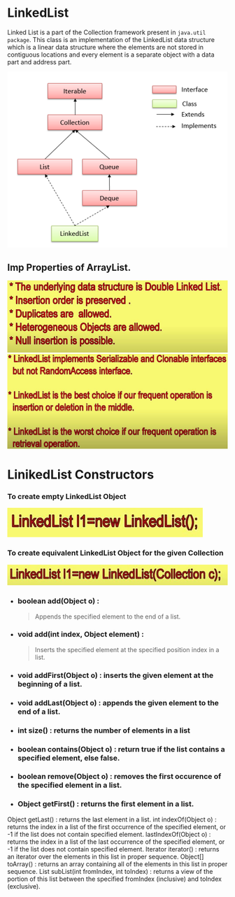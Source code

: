 # LinkedList
Linked List is a part of the Collection framework present in `java.util package`. This class is an implementation of the LinkedList data structure which is a linear data structure where the elements are not stored in contiguous locations and every element is a separate object with a data part and address part.

![](images/LinkedList_Durga5.png)

## Imp Properties of ArrayList.

![](images/LinkedList_Durga1.jpg)
![](images/LinkedList_Durga2.jpg)

# LinikedList Constructors

### To create empty LinkedList Object
![](images/LinkedList_Durga3.jpg)

### To create equivalent LinkedList Object for the given Collection
![](images/LinkedList_Durga4.jpg)

* ### boolean add(Object o) : 
  > Appends the specified element to the end of a list.
* ### void add(int index, Object element) :
  > Inserts the specified element at the specified position index in a list.
* ### void addFirst(Object o) : inserts the given element at the beginning of a list.
* ### void addLast(Object o) : appends the given element to the end of a list.
* ### int size() : returns the number of elements in a list
* ### boolean contains(Object o) : return true if the list contains a specified element, else false.
* ### boolean remove(Object o) : removes the first occurence of the specified element in a list.
* ### Object getFirst() : returns the first element in a list.
Object getLast() : returns the last element in a list.
int indexOf(Object o) : returns the index in a list of the first occurrence of the specified element, or -1 if the list does not contain specified element.
lastIndexOf(Object o) : returns the index in a list of the last occurrence of the specified element, or -1 if the list does not contain specified element.
Iterator iterator() : returns an iterator over the elements in this list in proper sequence.
Object[] toArray() : returns an array containing all of the elements in this list in proper sequence.
List subList(int fromIndex, int toIndex) : returns a view of the portion of this list between the specified fromIndex (inclusive) and toIndex (exclusive).